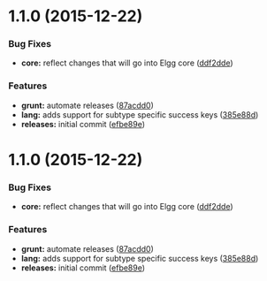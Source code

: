 <a name="1.1.0"></a>
# 1.1.0 (2015-12-22)


### Bug Fixes

* **core:** reflect changes that will go into Elgg core ([ddf2dde](https://github.com/hypeJunction/Elgg-actions_delete/commit/ddf2dde))

### Features

* **grunt:** automate releases ([87acdd0](https://github.com/hypeJunction/Elgg-actions_delete/commit/87acdd0))
* **lang:** adds support for subtype specific success keys ([385e88d](https://github.com/hypeJunction/Elgg-actions_delete/commit/385e88d))
* **releases:** initial commit ([efbe89e](https://github.com/hypeJunction/Elgg-actions_delete/commit/efbe89e))



<a name="1.1.0"></a>
# 1.1.0 (2015-12-22)


### Bug Fixes

* **core:** reflect changes that will go into Elgg core ([ddf2dde](https://github.com/hypeJunction/Elgg-actions_delete/commit/ddf2dde))

### Features

* **grunt:** automate releases ([87acdd0](https://github.com/hypeJunction/Elgg-actions_delete/commit/87acdd0))
* **lang:** adds support for subtype specific success keys ([385e88d](https://github.com/hypeJunction/Elgg-actions_delete/commit/385e88d))
* **releases:** initial commit ([efbe89e](https://github.com/hypeJunction/Elgg-actions_delete/commit/efbe89e))



